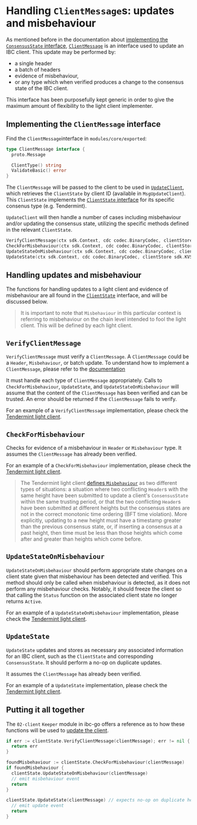 <!--
order: 4
-->

# Handling `ClientMessage`s: updates and misbehaviour

As mentioned before in the documentation about [implementing the `ConsensusState` interface](./consensus-state.md), [`ClientMessage`](https://github.com/cosmos/ibc-go/blob/main/modules/core/exported/client.go#L145) is an interface used to update an IBC client. This update may be performed by: 

+ a single header
+ a batch of headers
+ evidence of misbehaviour,
+ or any type which when verified produces a change to the consensus state of the IBC client. 

This interface has been purposefully kept generic in order to give the maximum amount of flexibility to the light client implementer.

## Implementing the `ClientMessage` interface 

Find the `ClientMessage`interface in `modules/core/exported`:

```go
type ClientMessage interface {
  proto.Message

  ClientType() string
  ValidateBasic() error
}
```

The `ClientMessage` will be passed to the client to be used in [`UpdateClient`](https://github.com/cosmos/ibc-go/blob/57da75a70145409247e85365b64a4b2fc6ddad2f/modules/core/02-client/keeper/client.go#L53), which retrieves the `ClientState` by client ID (available in `MsgUpdateClient`). This `ClientState` implements the [`ClientState` interface](./client-state.md) for its specific consenus type (e.g. Tendermint).

`UpdateClient` will then handle a number of cases including misbehaviour and/or updating the consensus state, utilizing the specific methods defined in the relevant `ClientState`.

```go
VerifyClientMessage(ctx sdk.Context, cdc codec.BinaryCodec, clientStore sdk.KVStore, clientMsg ClientMessage) error
CheckForMisbehaviour(ctx sdk.Context, cdc codec.BinaryCodec, clientStore sdk.KVStore, clientMsg ClientMessage) bool
UpdateStateOnMisbehaviour(ctx sdk.Context, cdc codec.BinaryCodec, clientStore sdk.KVStore, clientMsg ClientMessage)
UpdateState(ctx sdk.Context, cdc codec.BinaryCodec, clientStore sdk.KVStore, clientMsg ClientMessage) []Height
```

## Handling updates and misbehaviour

The functions for handling updates to a light client and evidence of misbehaviour are all found in the [`ClientState`](https://github.com/cosmos/ibc-go/blob/v6.0.0/modules/core/exported/client.go#L40) interface, and will be discussed below.

> It is important to note that `Misbehaviour` in this particular context is referring to misbehaviour on the chain level intended to fool the light client. This will be defined by each light client.

## `VerifyClientMessage` 

`VerifyClientMessage` must verify a `ClientMessage`. A `ClientMessage` could be a `Header`, `Misbehaviour`, or batch update. To understand how to implement a `ClientMessage`, please refer to the [documentation](./update.md)

It must handle each type of `ClientMessage` appropriately. Calls to `CheckForMisbehaviour`, `UpdateState`, and `UpdateStateOnMisbehaviour` will assume that the content of the `ClientMessage` has been verified and can be trusted. An error should be returned if the `ClientMessage` fails to verify.

For an example of a `VerifyClientMessage` implementation, please check the [Tendermint light client](https://github.com/cosmos/ibc-go/blob/main/modules/light-clients/07-tendermint/update.go#L20).

## `CheckForMisbehaviour`

Checks for evidence of a misbehaviour in `Header` or `Misbehaviour` type. It assumes the `ClientMessage` has already been verified.

For an example of a `CheckForMisbehaviour` implementation, please check the [Tendermint light client](https://github.com/cosmos/ibc-go/blob/main/modules/light-clients/07-tendermint/misbehaviour_handle.go#L18).

> The Tendermint light client [defines `Misbehaviour`](https://github.com/cosmos/ibc-go/blob/main/modules/light-clients/07-tendermint/misbehaviour.go) as two different types of situations: a situation where two conflicting `Header`s with the same height have been submitted to update a client's `ConsensusState` within the same trusting period, or that the two conflicting `Header`s have been submitted at different heights but the consensus states are not in the correct monotonic time ordering (BFT time violation). More explicitly, updating to a new height must have a timestamp greater than the previous consensus state, or, if inserting a consensus at a past height, then time must be less than those heights which come after and greater than heights which come before.

## `UpdateStateOnMisbehaviour`

`UpdateStateOnMisbehaviour` should perform appropriate state changes on a client state given that misbehaviour has been detected and verified. This method should only be called when misbehaviour is detected, as it does not perform any misbehaviour checks. Notably, it should freeze the client so that calling the `Status` function on the associated client state no longer returns `Active`.

For an example of a `UpdateStateOnMisbehaviour` implementation, please check the [Tendermint light client](https://github.com/cosmos/ibc-go/blob/main/modules/light-clients/07-tendermint/update.go#L197).

## `UpdateState`

`UpdateState` updates and stores as necessary any associated information for an IBC client, such as the `ClientState` and corresponding `ConsensusState`. It should perform a no-op on duplicate updates.

It assumes the `ClientMessage` has already been verified.

For an example of a `UpdateState` implementation, please check the [Tendermint light client](https://github.com/cosmos/ibc-go/blob/main/modules/light-clients/07-tendermint/update.go#L131).

## Putting it all together

The `02-client` `Keeper` module in ibc-go offers a reference as to how these functions will be used to [update the client](https://github.com/cosmos/ibc-go/blob/main/modules/core/02-client/keeper/client.go#L48).

```go
if err := clientState.VerifyClientMessage(clientMessage); err != nil {
  return err
}

foundMisbehaviour := clientState.CheckForMisbehaviour(clientMessage)
if foundMisbehaviour {
  clientState.UpdateStateOnMisbehaviour(clientMessage)
  // emit misbehaviour event
  return 
}

clientState.UpdateState(clientMessage) // expects no-op on duplicate header
  // emit update event
  return
}
